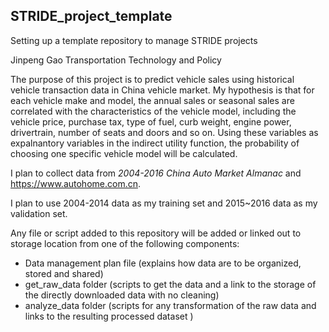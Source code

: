 ## STRIDE_project_template
Setting up a template repository to manage STRIDE projects

Jinpeng Gao
Transportation Technology and Policy


The purpose of this project is to predict vehicle sales using historical vehicle transaction data in China vehicle market.
My hypothesis is that for each vehicle make and model, the annual sales or seasonal sales are correlated with the characteristics of the vehicle model, including the vehicle price, purchase tax, type of fuel, curb weight, engine power, drivertrain, number of seats and doors and so on. Using these variables as expalnantory variables in the indirect utility function, the probability of choosing one specific vehicle model will be calculated.

I plan to collect data from *2004-2016 China Auto Market Almanac* and https://www.autohome.com.cn.

I plan to use 2004-2014 data as my training set and 2015~2016 data as my validation set.

Any file or script added to this repository will be added or linked out to storage location from one of the following components:
* Data management plan file (explains how data are to be organized, stored and shared)
* get_raw_data folder (scripts to get the data and a link to the storage of the directly downloaded data with no cleaning)
* analyze_data folder (scripts for any transformation of the raw data and links to the resulting processed dataset )
